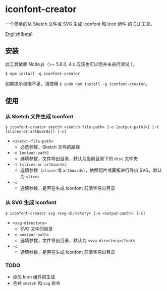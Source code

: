 # iconfont-creator

一个简单的从 Sketch 文件或 SVG 生成 Iconfont 和 Icon 组件 的 CLI 工具。

[English(beta)](./README_en.md)

## 安装

此工具依赖 Node.js（>= 5.8.0, 4.x 应该也可以但并未进行测试 ）。

`$ npm install -g iconfont-creator`

如果提示权限不足，请使用 `$ sudo npm install -g iconfont-creator`。

## 使用

### 从 Sketch 文件生成 Iconfont

`$ iconfont-creator sketch <sketch-file-path> [-o [output-path]>] [-t [slices-or-artboards]] [-c]`

- `<sketch-file-path>`
  - 必选参数，Sketch 文件的路径
- `-o [output-path]`
  - 选填参数，文件导出目录，默认为当前目录下的 `dist` 文件夹
- `-t [slices-or-artboards]`
  - 选填参数（`slices` 或 `artboards`），依照切片或画板进行导出 SVG，默认为 `slices`
- `-c`
  - 选填参数，是否在生成 Iconfont 前清空导出目录

### 从 SVG 生成 Iconfont

`$ iconfont-creator svg <svg-directory> [-o <output-path>] [-c]`

- `<svg-directory>`
  - SVG 文件的目录
- `-o <output-path>`
  - 选填参数，文件导出目录，默认为 `<svg-directory>/fonts`
- `-c`
  - 选填参数，是否在生成 Iconfont 前清空导出目录

### TODO

- 添加 Icon 组件的生成
- 合并 `sketch` 和 `svg` 命令

